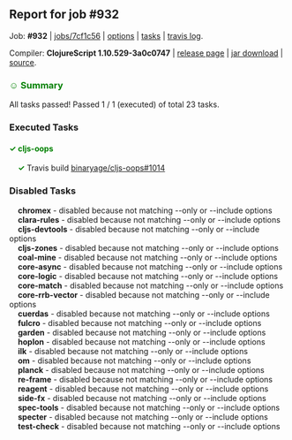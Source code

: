 ## Report for job #932

Job: **#932** | [jobs/7cf1c56](https://github.com/cljs-oss/canary/commit/7cf1c5683eb6b2b706bf67986e16cdaaa6a60faf) | [options](options.edn) | [tasks](tasks.edn) | [travis log](https://travis-ci.org/cljs-oss/canary/builds/533835834).

Compiler: **ClojureScript 1.10.529-3a0c0747** | [release page](https://github.com/cljs-oss/canary/releases/tag/r1.10.529-3a0c0747) | [jar download](https://github.com/cljs-oss/canary/releases/download/r1.10.529-3a0c0747/clojurescript-1.10.529-3a0c0747.jar) | [source](https://github.com/clojure/clojurescript/commit/3a0c07477ae781bf521bdc2b074ed7b783bb93f3).

### <b style='color:green'>☺ Summary</b>

All tasks passed! Passed 1 / 1 (executed) of total 23 tasks.

### Executed Tasks

#### <b style='color:green'>&#x2713; cljs-oops</b>
&nbsp;&nbsp;&nbsp;&nbsp;<b style='color:green'>&#x2713;</b> Travis build [binaryage/cljs-oops#1014](https://travis-ci.org/binaryage/cljs-oops/builds/533837382)<br>

### Disabled Tasks

&nbsp;&nbsp;&nbsp;&nbsp;**chromex** - disabled because not matching --only or --include options<br>
&nbsp;&nbsp;&nbsp;&nbsp;**clara-rules** - disabled because not matching --only or --include options<br>
&nbsp;&nbsp;&nbsp;&nbsp;**cljs-devtools** - disabled because not matching --only or --include options<br>
&nbsp;&nbsp;&nbsp;&nbsp;**cljs-zones** - disabled because not matching --only or --include options<br>
&nbsp;&nbsp;&nbsp;&nbsp;**coal-mine** - disabled because not matching --only or --include options<br>
&nbsp;&nbsp;&nbsp;&nbsp;**core-async** - disabled because not matching --only or --include options<br>
&nbsp;&nbsp;&nbsp;&nbsp;**core-logic** - disabled because not matching --only or --include options<br>
&nbsp;&nbsp;&nbsp;&nbsp;**core-match** - disabled because not matching --only or --include options<br>
&nbsp;&nbsp;&nbsp;&nbsp;**core-rrb-vector** - disabled because not matching --only or --include options<br>
&nbsp;&nbsp;&nbsp;&nbsp;**cuerdas** - disabled because not matching --only or --include options<br>
&nbsp;&nbsp;&nbsp;&nbsp;**fulcro** - disabled because not matching --only or --include options<br>
&nbsp;&nbsp;&nbsp;&nbsp;**garden** - disabled because not matching --only or --include options<br>
&nbsp;&nbsp;&nbsp;&nbsp;**hoplon** - disabled because not matching --only or --include options<br>
&nbsp;&nbsp;&nbsp;&nbsp;**ilk** - disabled because not matching --only or --include options<br>
&nbsp;&nbsp;&nbsp;&nbsp;**om** - disabled because not matching --only or --include options<br>
&nbsp;&nbsp;&nbsp;&nbsp;**planck** - disabled because not matching --only or --include options<br>
&nbsp;&nbsp;&nbsp;&nbsp;**re-frame** - disabled because not matching --only or --include options<br>
&nbsp;&nbsp;&nbsp;&nbsp;**reagent** - disabled because not matching --only or --include options<br>
&nbsp;&nbsp;&nbsp;&nbsp;**side-fx** - disabled because not matching --only or --include options<br>
&nbsp;&nbsp;&nbsp;&nbsp;**spec-tools** - disabled because not matching --only or --include options<br>
&nbsp;&nbsp;&nbsp;&nbsp;**specter** - disabled because not matching --only or --include options<br>
&nbsp;&nbsp;&nbsp;&nbsp;**test-check** - disabled because not matching --only or --include options<br>